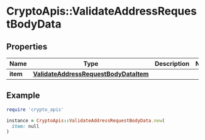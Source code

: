 # CryptoApis::ValidateAddressRequestBodyData

## Properties

| Name | Type | Description | Notes |
| ---- | ---- | ----------- | ----- |
| **item** | [**ValidateAddressRequestBodyDataItem**](ValidateAddressRequestBodyDataItem.md) |  |  |

## Example

```ruby
require 'crypto_apis'

instance = CryptoApis::ValidateAddressRequestBodyData.new(
  item: null
)
```

